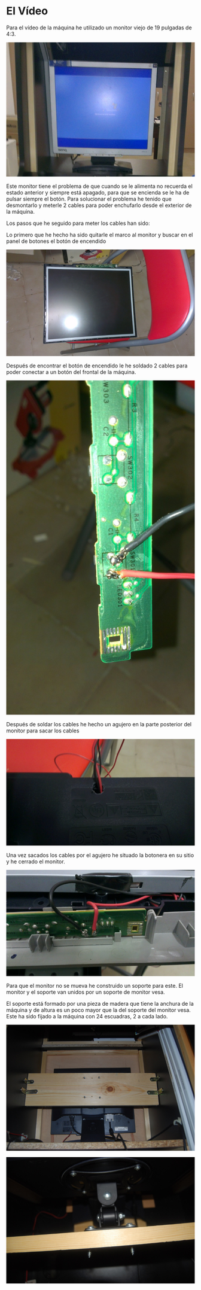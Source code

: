 # El Vídeo

Para el vídeo de la máquina he utilizado un monitor viejo de 19 pulgadas de 4:3.

![Video_01](../imagenes/Video_01.jpg "Monitor")

Este monitor tiene el problema de que cuando se le alimenta no recuerda el estado anterior y siempre está apagado, para que  se encienda se le ha de pulsar siempre el botón.
Para solucionar el problema he tenido que desmontarlo y meterle 2 cables para poder enchufarlo desde el exterior de la máquina.

Los pasos que he seguido para meter los cables han sido:

Lo primero que he hecho ha sido quitarle el marco al monitor y buscar en el panel de botones el botón de encendido

![Video_02](../imagenes/Video_02.jpg "Monitor sin su marco")

Después de encontrar el botón de encendido le he soldado 2 cables para poder conectar a un botón del frontal de la máquina.

![Video_03](../imagenes/Video_03.jpg "Detalle de la botonera con los 2 cables soldados")

Después de soldar los cables he hecho un agujero en la parte posterior del monitor para sacar los cables

![Video_04](../imagenes/Video_04.jpg "Detalle del agujero hecho para sacar los cables")

Una vez sacados los cables por el agujero he situado la botonera en su sitio y he cerrado el monitor.

![Video_05](../imagenes/Video_05.jpg "Detalle de la botonera en su sitio con los cables ya soldados")

Para que el monitor no se mueva he construido un soporte para este. El monitor y el soporte van unidos por un soporte de monitor vesa.

El soporte está formado por una pieza de madera que tiene la anchura de la máquina y de altura es un poco mayor que la del soporte del monitor vesa. Este ha sido fijado a la máquina con 24 escuadras, 2 a cada lado.

![Video_06](../imagenes/Video_06.jpg "Soporte monitor")

![Video_07](../imagenes/Video_07.jpg "Conexión del monitor al soporte")


